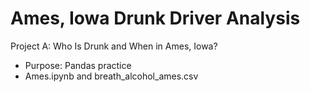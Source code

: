 # Ames, Iowa Drunk Driver Analysis

Project A: Who Is Drunk and When in Ames, Iowa?
- Purpose: Pandas practice
- Ames.ipynb and breath_alcohol_ames.csv


